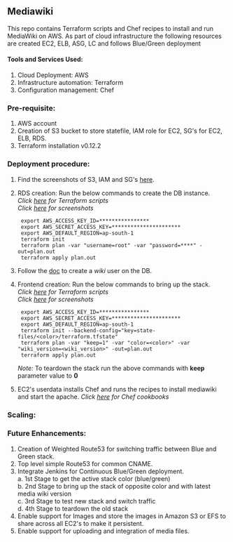 ## Mediawiki
<p>This repo contains Terraform scripts and Chef recipes to install and run MediaWiki on AWS. As part of cloud infrastructure the following resources are created EC2, ELB, ASG, LC and follows Blue/Green deployment</p>



#### Tools and Services Used:
  1. Cloud Deployment: AWS
  2. Infrastructure automation: Terraform
  3. Configuration management: Chef



### Pre-requisite:
  1. AWS account
  2. Creation of S3 bucket to store statefile, IAM role for EC2, SG's for EC2, ELB, RDS.
  3. Terraform installation v0.12.2



### Deployment procedure:
  1. Find the screenshots of S3, IAM and SG's [here](https://github.com/antonyRepo/mediawiki/tree/master/screenshots/pre_requisite).
  
  2. RDS creation: Run the below commands to create the DB instance. <br>
         <i>Click [here](https://github.com/antonyRepo/mediawiki/tree/master/aws_infra/rds) for Terraform scripts <br> 
         Click [here](https://github.com/antonyRepo/mediawiki/tree/master/screenshots/rds) for screenshots</i>
  
          export AWS_ACCESS_KEY_ID=****************
          export AWS_SECRET_ACCESS_KEY=**********************
          export AWS_DEFAULT_REGION=ap-south-1
          terraform init
          terraform plan -var "username=root" -var "password=****" -out=plan.out
          terraform apply plan.out
  
  3. Follow the [doc](https://www.mediawiki.org/wiki/Manual:Running_MediaWiki_on_Red_Hat_Linux) to create a <i>wiki</i> user on the DB.
  
  4. Frontend creation: Run the below commands to bring up the stack. <br> 
        <i>Click [here](https://github.com/antonyRepo/mediawiki/tree/master/aws_infra/frontend) for Terraform scripts <br> 
         Click [here](https://github.com/antonyRepo/mediawiki/tree/master/screenshots/frontend) for screenshots</i>
         
          export AWS_ACCESS_KEY_ID=****************
          export AWS_SECRET_ACCESS_KEY=**********************
          export AWS_DEFAULT_REGION=ap-south-1
          terraform init --backend-config="key=state-files/<color>/terraform.tfstate"
          terraform plan -var "keep=1" -var "color=<color>" -var "wiki_version=<wiki_version>" -out=plan.out
          terraform apply plan.out

      <i>Note:</i> To teardown the stack run the above commands with <b>keep</b> parameter value to <b>0</b>
   
   5. EC2's userdata installs Chef and runs the recipes to install mediawiki and start the apache.
        <i>Click [here](https://github.com/antonyRepo/mediawiki/tree/master/chef_config_mng) for Chef cookbooks </i> 
  


### Scaling:


### Future Enhancements:
  1. Creation of Weighted Route53 for switching traffic between Blue and Green stack.
  2. Top level simple Route53 for common CNAME.
  3. Integrate Jenkins for Continuous Blue/Green deployment.<br>
      a. 1st Stage to get the active stack color (blue/green)<br>
      b. 2nd Stage to bring up the stack of opposite color and with latest media wiki version<br>
      c. 3rd Stage to test new stack and switch traffic<br>
      d. 4th Stage to teardown the old stack
  4. Enable support for Images and store the images in Amazon S3 or EFS to share across all EC2's to make it persistent.
  5. Enable support for uploading and integration of media files.
